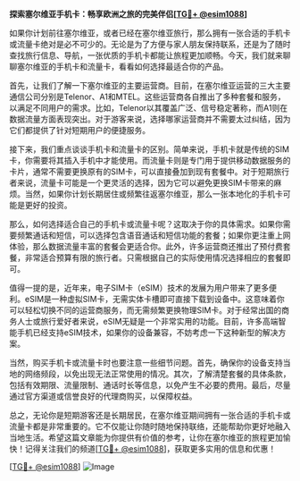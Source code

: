 **探索塞尔维亚手机卡：畅享欧洲之旅的完美伴侣[[TG💪+ @esim1088](https://t.me/s/esim1088)]**

如果你计划前往塞尔维亚，或者已经在塞尔维亚旅行，那么拥有一张合适的手机卡或流量卡绝对是必不可少的。无论是为了方便与家人朋友保持联系，还是为了随时查找旅行信息、导航，一张优质的手机卡都能让旅程更加顺畅。今天，我们就来聊聊塞尔维亚的手机卡和流量卡，看看如何选择最适合你的产品。

首先，让我们了解一下塞尔维亚的主要运营商。目前，在塞尔维亚运营的三大主要通信公司分别是Telenor、A1和MTEL。这些运营商各自推出了多种套餐和服务，以满足不同用户的需求。比如，Telenor以其覆盖广泛、信号稳定著称，而A1则在数据流量方面表现突出。对于游客来说，选择哪家运营商并不需要太过纠结，因为它们都提供了针对短期用户的便捷服务。

接下来，我们重点谈谈手机卡和流量卡的区别。简单来说，手机卡就是传统的SIM卡，你需要将其插入手机中才能使用。而流量卡则是专门用于提供移动数据服务的卡片，通常不需要更换原有的SIM卡，可以直接叠加到现有套餐中。对于短期旅行者来说，流量卡可能是一个更灵活的选择，因为它可以避免更换SIM卡带来的麻烦。当然，如果你计划长期居住或频繁往返塞尔维亚，那么一张本地化的手机卡可能是更好的投资。

那么，如何选择适合自己的手机卡或流量卡呢？这取决于你的具体需求。如果你需要频繁通话和短信，可以选择包含语音通话和短信功能的套餐；如果你更注重上网体验，那么数据流量丰富的套餐会更适合你。此外，许多运营商还推出了预付费套餐，非常适合预算有限的旅行者。只需根据自己的实际使用情况选择相应的套餐即可。

值得一提的是，近年来，电子SIM卡（eSIM）技术的发展为用户带来了更多便利。eSIM是一种虚拟SIM卡，无需实体卡槽即可直接下载到设备中。这意味着你可以轻松切换不同的运营商服务，而无需频繁更换物理SIM卡。对于经常出国的商务人士或旅行爱好者来说，eSIM无疑是一个非常实用的功能。目前，许多高端智能手机已经支持eSIM技术，如果你的设备兼容，不妨考虑一下这种新型的解决方案。

当然，购买手机卡或流量卡时也要注意一些细节问题。首先，确保你的设备支持当地的网络频段，以免出现无法正常使用的情况。其次，了解清楚套餐的具体条款，包括有效期限、流量限制、通话时长等信息，以免产生不必要的费用。最后，尽量通过官方渠道或信誉良好的代理商购买，以保障权益。

总之，无论你是短期游客还是长期居民，在塞尔维亚期间拥有一张合适的手机卡或流量卡都是非常重要的。它不仅能让你随时随地保持联络，还能帮助你更好地融入当地生活。希望这篇文章能为你提供有价值的参考，让你在塞尔维亚的旅程更加愉快！记得关注我们的频道[[TG💪+ @esim1088](https://t.me/s/esim1088)]，获取更多实用的信息和优惠！

[[TG💪+ @esim1088](https://t.me/s/esim1088)] ![Image](https://i.postimg.cc/4NQfJmqS/Snipaste-2025-05-13-00-14-12.png)